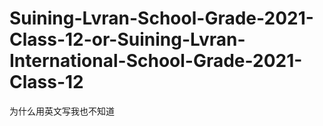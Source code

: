 # Suining-Lvran-School-Grade-2021-Class-12-or-Suining-Lvran-International-School-Grade-2021-Class-12

为什么用英文写我也不知道